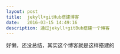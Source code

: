 ```yaml
---
layout: post
title:  jekyll+gitHub搭建博客
date:   2016-03-15 14:49:16
description: 通过jekyll+gitBub搭建一个博客
---
```



好懒，还没总结，其实这个博客就是这样搭建的






